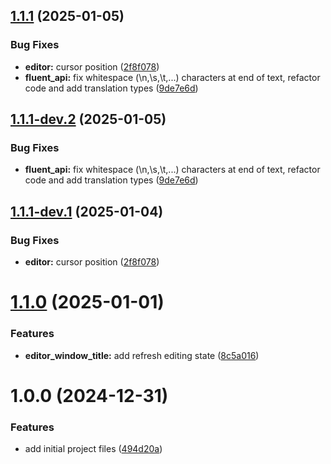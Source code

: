 ## [1.1.1](https://github.com/m-xim/fluentus/compare/v1.1.0...v1.1.1) (2025-01-05)


### Bug Fixes

* **editor:** cursor position ([2f8f078](https://github.com/m-xim/fluentus/commit/2f8f078735e05b9f19ef48df33d0bd3354468b67))
* **fluent_api:** fix whitespace (\n,\s,\t,...) characters at end of text, refactor code and add translation types ([9de7e6d](https://github.com/m-xim/fluentus/commit/9de7e6d12889ab43db7d4383599e40b71b67c1fb))

## [1.1.1-dev.2](https://github.com/m-xim/fluentus/compare/v1.1.1-dev.1...v1.1.1-dev.2) (2025-01-05)


### Bug Fixes

* **fluent_api:** fix whitespace (\n,\s,\t,...) characters at end of text, refactor code and add translation types ([9de7e6d](https://github.com/m-xim/fluentus/commit/9de7e6d12889ab43db7d4383599e40b71b67c1fb))

## [1.1.1-dev.1](https://github.com/m-xim/fluentus/compare/v1.1.0...v1.1.1-dev.1) (2025-01-04)


### Bug Fixes

* **editor:** cursor position ([2f8f078](https://github.com/m-xim/fluentus/commit/2f8f078735e05b9f19ef48df33d0bd3354468b67))

# [1.1.0](https://github.com/m-xim/fluentus/compare/v1.0.0...v1.1.0) (2025-01-01)


### Features

* **editor_window_title:** add refresh editing state ([8c5a016](https://github.com/m-xim/fluentus/commit/8c5a01656432142c146a0ff0acc0ff48b61bddc1))

# 1.0.0 (2024-12-31)


### Features

* add initial project files ([494d20a](https://github.com/m-xim/fluentus/commit/494d20af21875276d4303d9aefe5fc9a62577a33))

